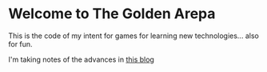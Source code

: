 # Welcome to The Golden Arepa

This is the code of my intent for games for learning new technologies... also for fun.

I'm taking notes of the advances in [this blog](https://arepazombie.github.io/arepas-blog/)